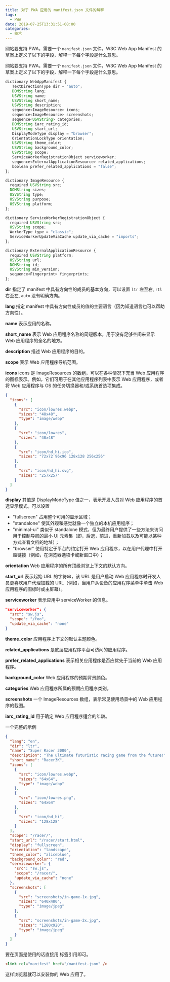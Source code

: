 ```yaml
---
title: 对于 PWA 应用的 manifest.json 文件的解释
tags:
  - PWA
date: 2019-07-25T13:31:51+08:00
categories:
  - 技术
---
```


网站要支持 PWA，需要一个 `manifest.json` 文件，W3C Web App Manifest 的草案上定义了以下的字段，解释一下每个字段是什么意思。

<!--more-->

网站要支持 PWA，需要一个 `manifest.json` 文件，W3C Web App Manifest 的草案上定义了以下的字段，解释一下每个字段是什么意思。

```js
dictionary WebAppManifest {
   TextDirectionType dir = "auto";
   DOMString lang;
   USVString name;
   USVString short_name;
   USVString description;
   sequence<ImageResource> icons;
   sequence<ImageResource> screenshots;
   sequence<USVString> categories;
   DOMString iarc_rating_id;
   USVString start_url;
   DisplayModeType display = "browser";
   OrientationLockType orientation;
   USVString theme_color;
   USVString background_color;
   USVString scope;
   ServiceWorkerRegistrationObject serviceworker;
   sequence<ExternalApplicationResource> related_applications;
   boolean prefer_related_applications = "false";
};

dictionary ImageResource {
  required USVString src;
  DOMString sizes;
  USVString type;
  USVString purpose;
  USVString platform;
};

dictionary ServiceWorkerRegistrationObject {
  required USVString src;
  USVString scope;
  WorkerType type = "classic";
  ServiceWorkerUpdateViaCache update_via_cache = "imports";
};

dictionary ExternalApplicationResource {
  required USVString platform;
  USVString url;
  DOMString id;
  USVString min_version;
  sequence<Fingerprint> fingerprints;
};
```

**dir** 指定了 manifest 中具有方向性的成员的基本方向，可以设置 `ltr` 左至右, `rtl` 右至左, `auto` 没有明确方向。

**lang** 指定 manifest 中具有方向性成员的值的主要语言（因为知道语言也可以帮助方向性）。

**name** 表示应用的名称。

**short_name** 表示 Web 应用程序名称的简短版本，用于没有足够空间来显示 Web 应用程序的全名的地方。

**description** 描述 Web 应用程序的目的。

**scope** 表示 Web 应用程序导航范围。

**icons** icons 是 ImageResources 的数组，可以在各种情况下充当 Web 应用程序的图标表示。例如，它们可用于在其他应用程序列表中表示 Web 应用程序，或者将 Web 应用程序与 OS 的任务切换器和/或系统首选项集成。

```json
{
  "icons": [
    {
      "src": "icon/lowres.webp",
      "sizes": "48x48",
      "type": "image/webp"
    },
    {
      "src": "icon/lowres",
      "sizes": "48x48"
    },
    {
      "src": "icon/hd_hi.ico",
      "sizes": "72x72 96x96 128x128 256x256"
    },
    {
      "src": "icon/hd_hi.svg",
      "sizes": "257x257"
    }
  ]
}
```

**display** 其值是 DisplayModeType 值之一，表示开发人员对 Web 应用程序的首选显示模式。可以设置

- "fullscreen" 占用整个可用的显示区域；
- "standalone" 使其外观和感觉就像一个独立的本机应用程序；
- "minimal-ui" 类似于 standalone 模式，但为最终用户提供了一些方法来访问用于控制导航的最小 UI 元素集（即，后退，前进，重新加载以及可能以某种方式查看文档的地址）；
- "browser" 使用特定于平台的约定打开 Web 应用程序，以在用户代理中打开超链接（例如，在浏览器选项卡或新窗口中）；

**orientation** Web 应用程序的所有顶级浏览上下文的默认方向。

**start_url** 表示起始 URL 的字符串，该 URL 是用户启动 Web 应用程序时开发人员更喜欢用户代理加载的 URL（例如，当用户从设备的应用程序菜单中单击 Web 应用程序的图标时或主屏幕）。

**serviceworker** 表示应用中 serviceWorker 的信息。

```json
"serviceworker": {
  "src": "sw.js",
  "scope": "/foo",
  "update_via_cache": "none"
}
```

**theme_color** 应用程序上下文的默认主题颜色。

**related_applications** 是底层应用程序平台可访问的应用程序。

**prefer_related_applications** 表示相关应用程序是否应优先于当前的 Web 应用程序。

**background_color** Web 应用程序的预期背景颜色。

**categories** Web 应用程序所属的预期应用程序类别。

**screenshots** 一个 ImageResources 数组，表示常见使用场景中的 Web 应用程序的截图。

**iarc_rating_id** 用于确定 Web 应用程序适合的年龄。

一个完整的示例

```json
{
  "lang": "en",
  "dir": "ltr",
  "name": "Super Racer 3000",
  "description": "The ultimate futuristic racing game from the future!",
  "short_name": "Racer3K",
  "icons": [
    {
      "src": "icon/lowres.webp",
      "sizes": "64x64",
      "type": "image/webp"
    },
    {
      "src": "icon/lowres.png",
      "sizes": "64x64"
    },
    {
      "src": "icon/hd_hi",
      "sizes": "128x128"
    }
  ],
  "scope": "/racer/",
  "start_url": "/racer/start.html",
  "display": "fullscreen",
  "orientation": "landscape",
  "theme_color": "aliceblue",
  "background_color": "red",
  "serviceworker": {
    "src": "sw.js",
    "scope": "/racer/",
    "update_via_cache": "none"
  },
  "screenshots": [
    {
      "src": "screenshots/in-game-1x.jpg",
      "sizes": "640x480",
      "type": "image/jpeg"
    },
    {
      "src": "screenshots/in-game-2x.jpg",
      "sizes": "1280x920",
      "type": "image/jpeg"
    }
  ]
}
```

要在页面是使用的话直接用 <link> 标签引用即可。

```html
<link rel="manifest" href="/manifest.json" />
```

这样浏览器就可以安装你的 Web 应用了。
